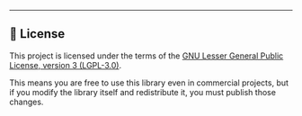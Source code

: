 -----

## 📄 License

This project is licensed under the terms of the [GNU Lesser General Public License, version 3 (LGPL-3.0)](https://www.google.com/search?q=./LICENSE).

This means you are free to use this library even in commercial projects, but if you modify the library itself and redistribute it, you must publish those changes.

